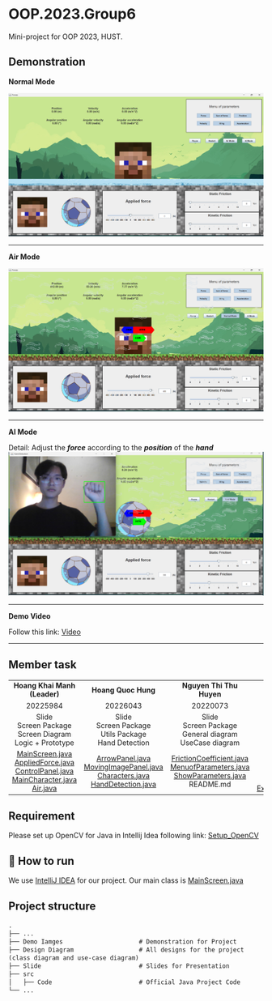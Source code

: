 OOP.2023.Group6
===
Mini-project for OOP 2023, HUST.

Demonstration
---
**Normal Mode**

![dummy](https://github.com/StrongDZ/OOP_Project/blob/main/Demo%20Images/demo1.png?raw=true)

---

**Air Mode**

![dummy](https://github.com/StrongDZ/OOP_Project/blob/main/Demo%20Images/demo2.png?raw=true)

---

**AI Mode**

Detail: Adjust the ***force*** according to the ***position*** of the ***hand***
![dummy](https://github.com/StrongDZ/OOP_Project/blob/main/Demo%20Images/demo3.png?raw=true)

---

**Demo Video**

Follow this link: [Video](https://drive.google.com/drive/folders/1G7xwVb6-ihwxQQD0TE8F0D9eTOxN9U39)

---

Member task
---
|  |  |  |  |
| :---: | :---: | :---: | :---: |
| **Hoang Khai Manh (Leader)** | **Hoang Quoc Hung** | **Nguyen Thi Thu Huyen** | **Truong Linh Duyen** |
| 20225984 | 20226043 | 20220073 | 20225968 |
| Slide <br> Screen Package <br>  Screen Diagram <br> Logic + Prototype | Slide <br> Screen Package <br>  Utils Package <br> Hand Detection| Slide <br> Screen Package  <br> General diagram <br> UseCase diagram|  Slide <br> Object Package <br> Object diagram <br> Utils Package|
| [MainScreen.java](https://github.com/StrongDZ/OOP_Project/blob/main/src/Code/Screen/MainScreen.java) <br> [AppliedForce.java](https://github.com/StrongDZ/OOP_Project/blob/main/src/Code/Screen/AppliedForce.java) <br> [ControlPanel.java](https://github.com/StrongDZ/OOP_Project/blob/main/src/Code/Screen/ControlPanel.java) <br> [MainCharacter.java](https://github.com/StrongDZ/OOP_Project/blob/main/src/Code/Screen/MainCharacter.java) <br>[Air.java](https://github.com/StrongDZ/OOP_Project/blob/main/src/Code/Screen/Air.java)| [ArrowPanel.java](https://github.com/StrongDZ/OOP_Project/blob/main/src/Code/Screen/ArrowPanel.java) <br> [MovingImagePanel.java](https://github.com/StrongDZ/OOP_Project/blob/main/src/Code/Screen/MovingImagePanel.java) <br> [Characters.java](https://github.com/StrongDZ/OOP_Project/blob/main/src/Code/Screen/Characters.java) <br >[HandDetection.java](https://github.com/StrongDZ/OOP_Project/blob/main/src/Code/HandDetection/HandDetection.java)  | [FrictionCoefficient.java](https://github.com/StrongDZ/OOP_Project/blob/main/src/Code/Screen/FrictionCoeficient.java) <br> [MenuofParameters.java](https://github.com/StrongDZ/OOP_Project/blob/main/src/Code/Screen/Menuofparameters.java) <br> [ShowParameters.java](https://github.com/StrongDZ/OOP_Project/blob/main/src/Code/Screen/Showparameters.java) <br> README.md | [Circle.java](https://github.com/StrongDZ/OOP_Project/blob/main/src/Code/Object/Circle.java) <br> [Square.java](https://github.com/StrongDZ/OOP_Project/blob/main/src/Code/Object/Square.java) <br> [Objectss.java](https://github.com/StrongDZ/OOP_Project/blob/main/src/Code/Object/Objectss.java) <br> [ValueInput.java](https://github.com/StrongDZ/OOP_Project/blob/main/src/Code/Utils/ValueInput.java) <br> [ExceptionCase.java](https://github.com/StrongDZ/OOP_Project/blob/main/src/Code/Utils/ExceptionCase.java)|
## Requirement
Please set up  OpenCV for Java in Intellij Idea following link: [Setup_OpenCV](https://www.youtube.com/watch?v=TsUhEuySano) 
## 🚀 How to run
We use [IntelliJ IDEA](https://www.jetbrains.com/idea/) for our project.
Our main class is [MainScreen.java](https://github.com/StrongDZ/OOP_Project/blob/main/src/Code/Screen/MainScreen.java)

## Project structure

    .
    ├── ...
    ├── Demo Iamges                     # Demonstration for Project
    ├── Design Diagram                  # All designs for the project (class diagram and use-case diagram)
    ├── Slide                           # Slides for Presentation
    ├── src
    │   ├── Code                        # Official Java Project Code                      
    └── ...
